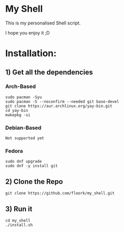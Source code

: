 # My Shell

This is my personalised Shell script.

I hope you enjoy it ;D

# Installation:
## 1) Get all the dependencies
### Arch-Based
```
sudo pacman -Syu
sudo pacman -S --noconfirm --needed git base-devel
git clone https://aur.archlinux.org/yay-bin.git
cd yay-bin
makepkg -si
```
### Debian-Based
```
Not supported yet
```
### Fedora
```
sudo dnf upgrade
sudo dnf -y install git
```
## 2) Clone the Repo
```
git clone https://github.com/floork/my_shell.git
```
## 3) Run it
```
cd my_shell
./install.sh
```
